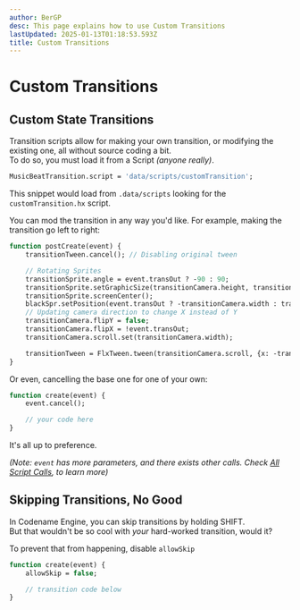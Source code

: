 ```yaml
---
author: BerGP
desc: This page explains how to use Custom Transitions
lastUpdated: 2025-01-13T01:18:53.593Z
title: Custom Transitions
---
```

# Custom Transitions

## <h2 id="transition-scripts" sidebar="Transition Scripting">Custom State Transitions</h2>

Transition scripts allow for making your own transition, or modifying the existing one, all without source coding a bit.<br>
To do so, you must load it from a Script *(anyone really)*.
```haxe	
MusicBeatTransition.script = 'data/scripts/customTransition';
```
This snippet would load from ``.data/scripts`` looking for the ``customTransition.hx`` script.

You can mod the transition in any way you'd like. For example, making the transition go left to right:
```haxe
function postCreate(event) {
	transitionTween.cancel(); // Disabling original tween

	// Rotating Sprites
	transitionSprite.angle = event.transOut ? -90 : 90;
	transitionSprite.setGraphicSize(transitionCamera.height, transitionCamera.width); transitionSprite.updateHitbox(); // Once with switched angle, proportions need to go along
	transitionSprite.screenCenter();
	blackSpr.setPosition(event.transOut ? -transitionCamera.width : transitionCamera.width, 0); // Doing X instead of Y tween
	// Updating camera direction to change X instead of Y		
	transitionCamera.flipY = false;
	transitionCamera.flipX = !event.transOut;
	transitionCamera.scroll.set(transitionCamera.width);

	transitionTween = FlxTween.tween(transitionCamera.scroll, {x: -transitionCamera.width}, 2/3, {ease: FlxEase.sineOut, onComplete: (_) -> finish()});
}
```
Or even, cancelling the base one for one of your own:
```haxe
function create(event) {
	event.cancel();

	// your code here
}
```
It's all up to preference.

*(Note: ``event`` has more parameters, and there exists other calls. Check <a href="script-calls.md">All Script Calls</a>, to learn more)*

## <h2 id="skipping-transitions" sidebar="Preventing Skipping">Skipping Transitions, No Good</h2>

In Codename Engine, you can skip transitions by holding SHIFT.<br>
But that wouldn't be so cool with *your* hard-worked transition, would it?

To prevent that from happening, disable ``allowSkip``
```haxe
function create(event) {
	allowSkip = false;

	// transition code below
}
```